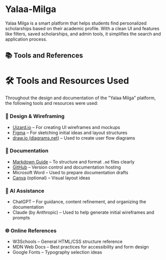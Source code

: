 # Yalaa-Milga
Yalaa Milga is a smart platform that helps students find personalized scholarships based on their academic profile. With a clean UI and features like filters, saved scholarships, and admin tools, it simplifies the search and application process.
## 📚 Tools and References
# 🛠️ Tools and Resources Used

Throughout the design and documentation of the "Yalaa Milga" platform, the following tools and resources were used:

### 🎨 Design & Wireframing
- [Uizard.io](https://uizard.io) – For creating UI wireframes and mockups
- [Figma](https://www.figma.com) – For sketching initial ideas and layout structures
- [draw.io (diagrams.net)](https://draw.io) – Used to create user flow diagrams

### 📄 Documentation
- [Markdown Guide](https://www.markdownguide.org/) – To structure and format `.md` files clearly
- [GitHub](https://github.com) – Version control and documentation hosting
- Microsoft Word – Used to prepare documentation drafts
- [Canva](https://www.canva.com) (optional) – Visual layout ideas

### 🤖 AI Assistance
- ChatGPT – For guidance, content refinement, and organizing the documentation
- Claude (by Anthropic) – Used to help generate initial wireframes and prompts

### 🌐 Online References
- W3Schools – General HTML/CSS structure reference
- MDN Web Docs – Best practices for accessibility and form design
- Google Fonts – Typography selection ideas

